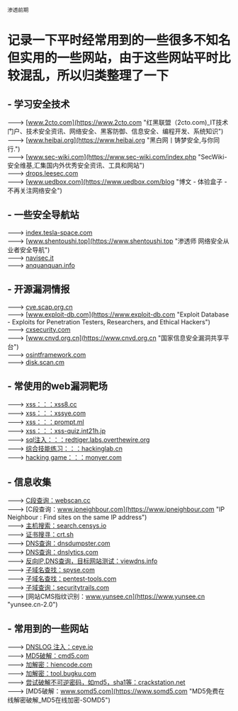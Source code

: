 `渗透前期`
# 记录一下平时经常用到的一些很多不知名但实用的一些网站，由于这些网站平时比较混乱，所以归类整理了一下


## - 学习安全技术
---> [www.2cto.com](https://www.2cto.com "红黑联盟（2cto.com)_IT技术门户、技术安全资讯、网络安全、黑客防御、信息安全、编程开发、系统知识")<br>
---> [www.heibai.org](https://www.heibai.org "黑白网丨铸梦安全,与你同行.")<br>
---> [www.sec-wiki.com](https://www.sec-wiki.com/index.php "SecWiki-安全维基,汇集国内外优秀安全资讯、工具和网站")<br>
---> [drops.leesec.com](http://drops.leesec.com/#! "WooYun知识库")<br>
---> [www.uedbox.com](https://www.uedbox.com/blog "博文 - 体验盒子 - 不再关注网络安全")<br>


## - 一些安全导航站
---> [index.tesla-space.com](https://index.tesla-space.com "HACK学习-信息安全导航 | 做最全面的信息安全导航知识站")<br>
---> [www.shentoushi.top](https://www.shentoushi.top "渗透师 网络安全从业者安全导航")<br>
---> [navisec.it](https://navisec.it "NaviSec.it  纳威安全导航 | 网络安全导航")<br>
---> [anquanquan.info](https://www.anquanquan.info "安全圈info - 做接地气的信息安全导航")<br>

## - 开源漏洞情报
---> [cve.scap.org.cn](http://cve.scap.org.cn "首页 - 信息安全漏洞门户 VULHUB")<br>
---> [www.exploit-db.com](https://www.exploit-db.com "Exploit Database - Exploits for Penetration Testers, Researchers, and Ethical Hackers")<br>
---> [cxsecurity.com](https://cxsecurity.com "CXSECURITY.COM Free Security List")<br>
---> [www.cnvd.org.cn](https://www.cnvd.org.cn "国家信息安全漏洞共享平台")<br>
---> [osintframework.com](https://osintframework.com "开源情报框架")<br>
---> [disk.scan.cm](https://disk.scan.cm "湛蓝安全空间 |狂野湛蓝，暴躁每天")<br>

## - 常使用的web漏洞靶场
---> [xss：：：xss8.cc](https://xss8.cc "XSS平台-XSS安全测试平台")<br>
---> [xss：：：xssye.com](https://xssye.com "XSS 学习平台")<br>
---> [xss：：：prompt.ml](https://prompt.ml "prompt(1) to win - 0x0")<br>
---> [xss：：：xss-quiz.int21h.jp](http://xss-quiz.int21h.jp "XSS Challenges (by yamagata21) - Stage #1")<br>
---> [sql注入：：：redtiger.labs.overthewire.org](http://redtiger.labs.overthewire.org "RedTiger's Hackit")<br>
---> [综合技能练习：：：hackinglab.cn](http://hackinglab.cn/index.php "网络安全实验室|网络信息安全攻防学习平台")<br>
---> [hacking game：：：monyer.com](http://monyer.com/game "Monyer's Game")<br>

## - 信息收集
---> [C段查询：webscan.cc](https://webscan.cc "同IP网站查询,C段查询,IP反查域名,在线C段,旁站工具 - WebScan")<br>
---> [C段查询：www.ipneighbour.com](https://www.ipneighbour.com "IP Neighbour : Find sites on the same IP address")<br>
---> [主机搜索：search.censys.io](https://search.censys.io "Censys Search")<br>
---> [证书搜寻：crt.sh](https://crt.sh "crt.sh | Certificate Search")<br>
---> [DNS查询：dnsdumpster.com](https://dnsdumpster.com "DNSdumpster.com - dns recon and research, find and lookup dns records")<br>
---> [DNS查询：dnslytics.com](https://dnslytics.com "Online investigation tool - Reverse IP, NS, MX, WHOIS and Search Tools")<br>
---> [反向IP,DNS查询，目标网站测试：viewdns.info](https://viewdns.info "ViewDNS.info - Your one source for DNS related tools!")<br>
---> [子域名查找：spyse.com](https://spyse.com/tools/subdomain-finder "Subdomain Finder - Quick and Precise Enumeration | Spyse")<br>
---> [子域名查找：pentest-tools.com](https://pentest-tools.com/information-gathering/find-subdomains-of-domain "Find Subdomains Online - Pentest-Tools.com")<br>
---> [子域查询：securitytrails.com](https://securitytrails.com "SecurityTrails: Data Security, Threat Hunting, and Attack Surface Management Solutions for Security Teams")<br>
---> [网站CMS指纹识别：www.yunsee.cn](https://www.yunsee.cn "yunsee.cn-2.0")


## - 常用到的一些网站
---> [DNSLOG 注入：ceye.io](http://ceye.io "CEYE - Monitor service for security testing")<br>
---> [MD5破解：cmd5.com](https://www.cmd5.com "md5在线解密破解,md5解密加密")<br>
---> [加解密：hiencode.com](http://www.hiencode.com "CTF在线工具-CTF工具|CTF编码|CTF密码学|CTF加解密|程序员工具|在线编解码")<br>
---> [加解密：tool.bugku.com](https://tool.bugku.com "CTF|CTF工具下载|CTF工具包|CTF教程")<br>
---> [尝试破解不可逆密码，如md5，sha1等：crackstation.net](https://crackstation.net "CrackStation - Online Password Hash Cracking - MD5, SHA1, Linux, Rainbow Tables, etc.")<br>
---> [MD5破解：www.somd5.com](https://www.somd5.com "MD5免费在线解密破解_MD5在线加密-SOMD5")<br>
